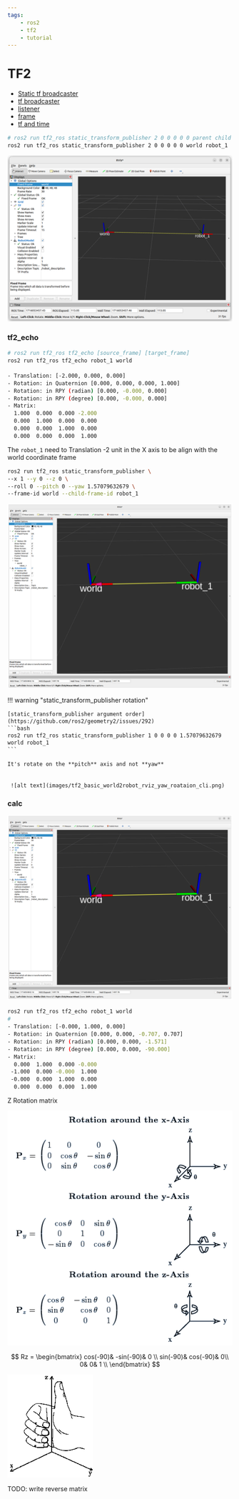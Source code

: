 ```yaml
---
tags:
    - ros2
    - tf2
    - tutorial
---
```


# TF2


- [Static tf broadcaster]()
- [tf broadcaster]()
- [listener]()
- [frame](https://www.youtube.com/watch?v=F1BAm6Nf5Ec&list=PLSK7NtBWwmpTS_YVfjeN3ZzIxItI1P_Sr&index=41&pp=iAQB)
- [tf and time](https://www.youtube.com/watch?v=8fzl-45NIb0&list=PLSK7NtBWwmpTS_YVfjeN3ZzIxItI1P_Sr&index=42&pp=iAQB)


```bash
# ros2 run tf2_ros static_transform_publisher 2 0 0 0 0 0 parent child
ros2 run tf2_ros static_transform_publisher 2 0 0 0 0 0 world robot_1
```

![alt text](images/tf2_basic_world2robot_rviz.png)


### tf2_echo


```bash
# ros2 run tf2_ros tf2_echo [source_frame] [target_frame]
ros2 run tf2_ros tf2_echo robot_1 world

- Translation: [-2.000, 0.000, 0.000]
- Rotation: in Quaternion [0.000, 0.000, 0.000, 1.000]
- Rotation: in RPY (radian) [0.000, -0.000, 0.000]
- Rotation: in RPY (degree) [0.000, -0.000, 0.000]
- Matrix:
  1.000  0.000  0.000 -2.000
  0.000  1.000  0.000  0.000
  0.000  0.000  1.000  0.000
  0.000  0.000  0.000  1.000

```

The `robot_1` need to Translation -2 unit in the X axis to be align with the world coordinate frame


```bash
ros2 run tf2_ros static_transform_publisher \
--x 1 --y 0 --z 0 \
--roll 0 --pitch 0 --yaw 1.57079632679 \
--frame-id world --child-frame-id robot_1
```

![tf2 yaw rotation](images/tf2_basic_world2robot_rviz_yaw_roataion.png)

!!! warning "static_transform_publisher rotation"

    [static_transform_publisher argument order](https://github.com/ros2/geometry2/issues/292)
    ```bash
    ros2 run tf2_ros static_transform_publisher 1 0 0 0 0 1.57079632679 world robot_1
    ```

    It's rotate on the **pitch** axis and not **yaw**

     
     ![alt text](images/tf2_basic_world2robot_rviz_yaw_roataion_cli.png)


### calc 

![tf2 yaw rotation](images/tf2_basic_world2robot_rviz_yaw_roataion.png)

```bash
ros2 run tf2_ros tf2_echo robot_1 world
#
- Translation: [-0.000, 1.000, 0.000]
- Rotation: in Quaternion [0.000, 0.000, -0.707, 0.707]
- Rotation: in RPY (radian) [0.000, 0.000, -1.571]
- Rotation: in RPY (degree) [0.000, 0.000, -90.000]
- Matrix:
  0.000  1.000  0.000 -0.000
 -1.000  0.000 -0.000  1.000
 -0.000  0.000  1.000  0.000
  0.000  0.000  0.000  1.000

```

Z Rotation matrix


![alt text](images/3d_rotation_matrix.png)

$$
 Rz = \begin{bmatrix}
 cos(-90)&  -sin(-90)& 0 \\
 sin(-90)&  cos(-90)&  0\\
 0&  0& 1 \\
\end{bmatrix} 
$$

![alt text](images/right_hand_rule.png)

TODO: write reverse matrix